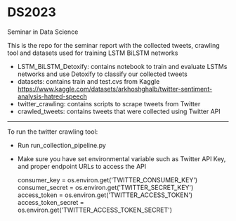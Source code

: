# DS2023
Seminar in Data Science

This is the repo for the seminar report with the collected tweets, crawling tool and datasets used for training LSTM BiLSTM networks

- LSTM_BiLSTM_Detoxify: contains notebook to train and evaluate LSTMs networks and use Detoxify to classify our collected tweets
- datasets: contains train and test.cvs from Kaggle https://www.kaggle.com/datasets/arkhoshghalb/twitter-sentiment-analysis-hatred-speech
- twitter_crawling: contains scripts to scrape tweets from Twitter
- crawled_tweets: contains tweets that were collected using Twitter API


---

To run the twitter crawling tool:

- Run run_collection_pipeline.py 
- Make sure you have set environmental variable such as Twitter API Key, and proper endpoint URLs to access the API

    consumer_key = os.environ.get('TWITTER_CONSUMER_KEY')
    consumer_secret = os.environ.get('TWITTER_SECRET_KEY')
    access_token = os.environ.get('TWITTER_ACCESS_TOKEN')
    access_token_secret = os.environ.get('TWITTER_ACCESS_TOKEN_SECRET')
